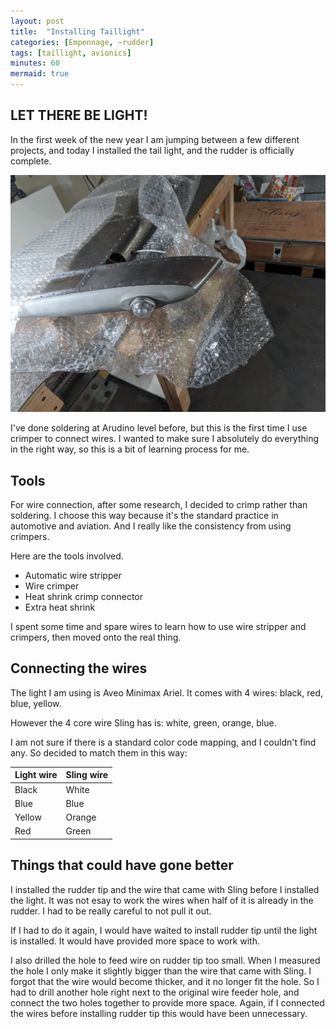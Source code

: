 ```yaml
---
layout: post
title:  "Installing Taillight"
categories: [Empennage, ~rudder]
tags: [taillight, avionics]
minutes: 60
mermaid: true
---
```


## LET THERE BE LIGHT!

In the first week of the new year I am jumping between a few different projects, and today I installed
the tail light, and the rudder is officially complete.

![light](/assets/img/20240111/tail_light.jpg)

I've done soldering at Arudino level before, but this is the first time I use crimper to connect wires. I
wanted to make sure I absolutely do everything in the right way, so this is a bit of learning process
for me.

## Tools

For wire connection, after some research, I decided to crimp rather than soldering. I choose this way because
it's the standard practice in automotive and aviation. And I really like the consistency from using
crimpers.

Here are the tools involved.

* Automatic wire stripper
* Wire crimper
* Heat shrink crimp connector
* Extra heat shrink

I spent some time and spare wires to learn how to use wire stripper and crimpers, then moved onto the real thing.

## Connecting the wires

The light I am using is Aveo Minimax Ariel. It comes with 4 wires: black, red, blue, yellow.

However the 4 core wire Sling has is: white, green, orange, blue.

I am  not sure if there is a standard color code mapping, and I couldn't find any. So decided to match them in this way:

| Light wire | Sling wire |
| -----------|------------|
| Black      |  White     |
| Blue       |  Blue      |
| Yellow     |  Orange    |
| Red        |  Green     |


## Things that could have gone better

I installed the rudder tip and the wire that came with Sling before I installed the light. It was not esay to work
the wires when half of it is already in the rudder. I had to be really careful to not pull it out.

If I had to do it again, I would have waited to install rudder tip until the light is installed. It would have provided
more space to work with.

I also drilled the hole to feed wire on rudder tip too small. When I measured the hole I only make it slightly bigger than
the wire that came with Sling. I forgot that the wire would become thicker, and it no longer fit the hole. So I had to drill
another hole right next to the original wire feeder hole, and connect the two holes together to provide more space. Again, if
I connected the wires before installing rudder tip this would have been unnecessary.
